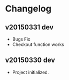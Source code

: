 # Changelog

v20150331 dev
-------------
 - Bugs Fix
 - Checkout function works


v20150330 dev
------------
 - Project initialized.
